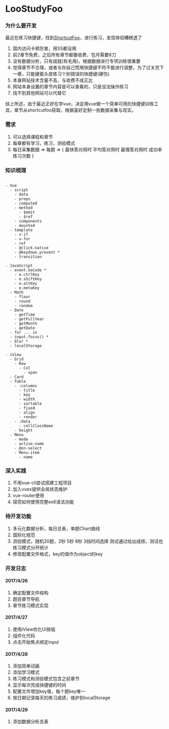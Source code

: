 # LooStudyFoo

### 为什么要开发

最近在练习快捷键，找到[ShortcutFoo](https://www.shortcutfoo.com/app)，进行练习，发现体验糟糕透了

1. 国内访问卡顿厉害，用SS都没用
2. 前2章节免费，之后所有章节都要收费，包月需要8刀
3. 没有数据分析，只有成就(有毛用)，根据数据进行专项训练很重要
4. 觉得章节不合理，或者与你自己惯用快捷键不符不能进行调整，为了过关完下一章，只能硬着头皮练习个别错误的快捷键(硬伤)
5. 本身网站技术含量不高，与收费不成正比
6. 网站本身设置的章节内容是可以查看的，只是没法操作练习
7. 找不到其他网站可以代替它

综上所述，由于最近正好在学vue，决定用vue做一个简单可用的快捷键训练工具，章节从shortcutfoo获取，根据喜好定制一些数据采集与现实。

### 需求

1. 可以选择课程和章节
2. 每章都有学习，练习，测验模式
3. 每日采集数据 => 每题 => { 最快答对用时 平均答对用时 最慢答对用时 成功率 练习次数 }

### 知识梳理

```

- Vue
  - script
    - data
    - props
    - computed
    - method
      - $emit
      - $ref
    - components
    - mounted
  - template
    - v-if
    - v-for
    - ref
    - @click.native
    - @keydown.prevent *
    - transition

- JavaScript
  - event.keCode *
    - e.ctrlKey
    - e.shiftKey
    - e.altKey
    - e.metaKey
  - Math
    - floor
    - round
    - random
  - Date
    - getTime
    - getFullYear
    - getMonth
    - getDate
  - for ... in
  - input.focus() *
  - blur *
  - localStorage

- iView
  - Grid
    - Row
      - Col
        - span
  - Card
  - Table
    - :columns
      - title
      - key
      - width
      - sortable
      - fixed
      - align
      - render
    - :data
      - cellClassName
    - height
  - Menu
    - mode
    - active-name
    - @on-select
    - Menu-item
      - name
```

### 深入实践

1. 不用vue-cli尝试搭建工程项目
2. 加入vuex提供全局状态维护
3. vue-router使用
4. 探究如何使用完整es6语法功能

### 待开发功能
1. 多元化数据分析，每日总表，单题Chart曲线
2. 国际化规范
3. 测验模式，随机20题，2秒 5秒 8秒 3挡时间选择 测试通过给出成绩，测试也练习模式分开统计
4. 修改配置文件格式，key的值作为object的key

### 开发日志

#### 2017/4/26
1. 确定配置文件结构
2. 题目章节导航
3. 章节练习模式实现

#### 2017/4/27
1. 使用iView优化UI排版
2. 组件化代码
3. 点击开始焦点绑定input

#### 2017/4/28
1. 添加简单动画
2. 添加学习模式
3. 练习模式和测验模式包含之前章节
4. 显示每次完成快捷键的时间
5. 配置文件增加key值，每个题key唯一
6. 按日期记录每天的练习成绩，维护到localStorage

#### 2017/4/29
1. 添加数据分析总表
